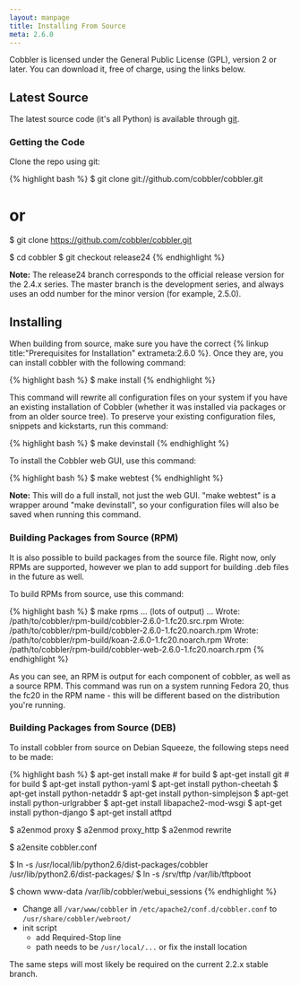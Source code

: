 ```yaml
---
layout: manpage
title: Installing From Source
meta: 2.6.0
---
```


Cobbler is licensed under the General Public License (GPL), version 2 or later. You can download it, free of charge, using the links below.

## Latest Source

The latest source code (it's all Python) is available through [git](https://github.com/cobbler/cobbler).

### Getting the Code

Clone the repo using git:

{% highlight bash %}
$ git clone git://github.com/cobbler/cobbler.git
# or
$ git clone https://github.com/cobbler/cobbler.git

$ cd cobbler
$ git checkout release24
{% endhighlight %}

<div class="alert alert-info alert-block"><b>Note:</b> The release24 branch corresponds to the official release version for the 2.4.x series. The master branch is the development series, and always uses an odd number for the minor version (for example, 2.5.0).</div>

## Installing

When building from source, make sure you have the correct {% linkup title:"Prerequisites for Installation" extrameta:2.6.0 %}. Once they are, you can install cobbler with the following command:

{% highlight bash %}
$ make install
{% endhighlight %}

This command will rewrite all configuration files on your system if you have an existing installation of Cobbler (whether it was installed via packages or from an older source tree). To preserve your existing configuration files, snippets and kickstarts, run this command:

{% highlight bash %}
$ make devinstall
{% endhighlight %}

To install the Cobbler web GUI, use this command:

{% highlight bash %}
$ make webtest
{% endhighlight %}

<div class="alert alert-info alert-block"><b>Note:</b> This will do a full install, not just the web GUI. "make webtest" is a wrapper around "make devinstall", so your configuration files will also be saved when running this command.</div>

### Building Packages from Source (RPM)

It is also possible to build packages from the source file. Right now, only RPMs are supported, however we plan to add support for building .deb files in the future as well.

To build RPMs from source, use this command:

{% highlight bash %}
$ make rpms
... (lots of output) ...
Wrote: /path/to/cobbler/rpm-build/cobbler-2.6.0-1.fc20.src.rpm
Wrote: /path/to/cobbler/rpm-build/cobbler-2.6.0-1.fc20.noarch.rpm
Wrote: /path/to/cobbler/rpm-build/koan-2.6.0-1.fc20.noarch.rpm
Wrote: /path/to/cobbler/rpm-build/cobbler-web-2.6.0-1.fc20.noarch.rpm
{% endhighlight %}

As you can see, an RPM is output for each component of cobbler, as well as a source RPM. This command was run on a system running Fedora 20, thus the fc20 in the RPM name - this will be different based on the distribution you're running.

### Building Packages from Source (DEB)

To install cobbler from source on Debian Squeeze, the following steps need to be made:

{% highlight bash %}
$ apt-get install make # for build
$ apt-get install git # for build
$ apt-get install python-yaml
$ apt-get install python-cheetah
$ apt-get install python-netaddr
$ apt-get install python-simplejson
$ apt-get install python-urlgrabber
$ apt-get install libapache2-mod-wsgi
$ apt-get install python-django
$ apt-get install atftpd

$ a2enmod proxy
$ a2enmod proxy_http
$ a2enmod rewrite

$ a2ensite cobbler.conf

$ ln -s /usr/local/lib/python2.6/dist-packages/cobbler /usr/lib/python2.6/dist-packages/
$ ln -s /srv/tftp /var/lib/tftpboot

$ chown www-data /var/lib/cobbler/webui_sessions
{% endhighlight %}

* Change all `/var/www/cobbler` in `/etc/apache2/conf.d/cobbler.conf` to `/usr/share/cobbler/webroot/`
* init script
  - add Required-Stop line
  - path needs to be `/usr/local/...` or fix the install location
</pre>

The same steps will most likely be required on the current 2.2.x stable branch.

